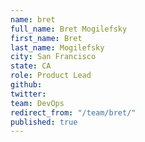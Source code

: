 ```yaml
---
name: bret
full_name: Bret Mogilefsky
first_name: Bret
last_name: Mogilefsky
city: San Francisco
state: CA
role: Product Lead
github: 
twitter: 
team: DevOps
redirect_from: "/team/bret/"
published: true
---
```


